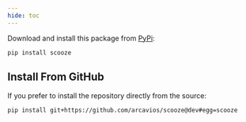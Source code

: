 ```yaml
---
hide: toc
---
```


Download and install this package from [PyPi](https://pypi.org/project/scooze/):

``` shell
pip install scooze
```

## Install From GitHub

If you prefer to install the repository directly from the source:

``` shell
pip install git+https://github.com/arcavios/scooze@dev#egg=scooze
```
